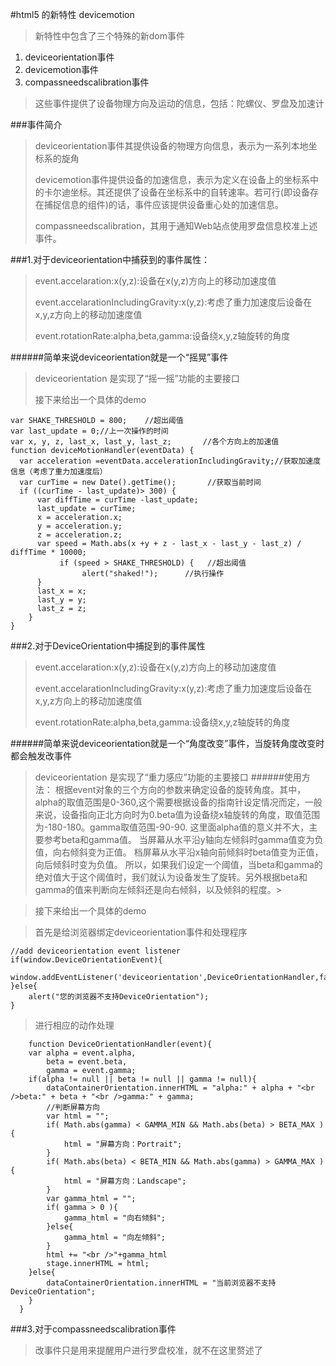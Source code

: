 #html5 的新特性 devicemotion
>新特性中包含了三个特殊的新dom事件
>
1. deviceorientation事件
2. devicemotion事件
3. compassneedscalibration事件
>这些事件提供了设备物理方向及运动的信息，包括：陀螺仪、罗盘及加速计
>
###事件简介
>deviceorientation事件其提供设备的物理方向信息，表示为一系列本地坐标系的旋角
>
>devicemotion事件提供设备的加速信息，表示为定义在设备上的坐标系中的卡尔迪坐标。其还提供了设备在坐标系中的自转速率。若可行(即设备存在捕捉信息的组件)的话，事件应该提供设备重心处的加速信息。
>
>compassneedscalibration，其用于通知Web站点使用罗盘信息校准上述事件。

###1.对于deviceorientation中捕获到的事件属性：

>event.accelaration:x(y,z):设备在x(y,z)方向上的移动加速度值
>
>event.accelarationIncludingGravity:x(y,z):考虑了重力加速度后设备在x,y,z方向上的移动加速度值
>
>event.rotationRate:alpha,beta,gamma:设备绕x,y,z轴旋转的角度
>
######简单来说deviceorientation就是一个“摇晃”事件
>deviceorientation 是实现了“摇一摇”功能的主要接口
>
>接下来给出一个具体的demo

    var SHAKE_THRESHOLD = 800;    //超出阈值
    var last_update = 0;//上一次操作的时间
    var x, y, z, last_x, last_y, last_z;       //各个方向上的加速值
    function deviceMotionHandler(eventData) {        
      var acceleration =eventData.accelerationIncludingGravity;//获取加速度信息（考虑了重力加速度后）
      var curTime = new Date().getTime();       //获取当前时间
      if ((curTime - last_update)> 300) {                
          var diffTime = curTime -last_update;
          last_update = curTime;       
          x = acceleration.x;
          y = acceleration.y;
          z = acceleration.z;       
          var speed = Math.abs(x +y + z - last_x - last_y - last_z) / diffTime * 10000;          
               if (speed > SHAKE_THRESHOLD) {   //超出阈值
                    alert("shaked!");      //执行操作
          }
          last_x = x;
          last_y = y;
          last_z = z;
        }
    } 
###2.对于DeviceOrientation中捕捉到的事件属性
>event.accelaration:x(y,z):设备在x(y,z)方向上的移动加速度值
>
>event.accelarationIncludingGravity:x(y,z):考虑了重力加速度后设备在x,y,z方向上的移动加速度值
>
>event.rotationRate:alpha,beta,gamma:设备绕x,y,z轴旋转的角度
>
######简单来说deviceorientation就是一个“角度改变”事件，当旋转角度改变时都会触发改事件
>deviceorientation 是实现了“重力感应”功能的主要接口
######使用方法：
>根据event对象的三个方向的参数来确定设备的旋转角度。其中，alpha的取值范围是0-360,这个需要根据设备的指南针设定情况而定，一般来说，设备指向正北方向时为0.beta值为设备绕x轴旋转的角度，取值范围为-180-180。gamma取值范围-90-90.
>这里面alpha值的意义并不大，主要参考beta和gamma值。
>当屏幕从水平沿y轴向左倾斜时gamma值变为负值，向右倾斜变为正值。
>档屏幕从水平沿x轴向前倾斜时beta值变为正值，向后倾斜时变为负值。
>所以，如果我们设定一个阈值，当beta和gamma的绝对值大于这个阈值时，我们就认为设备发生了旋转。另外根据beta和gamma的值来判断向左倾斜还是向右倾斜，以及倾斜的程度。>


>接下来给出一个具体的demo

>首先是给浏览器绑定deviceorientation事件和处理程序

    //add deviceorientation event listener
    if(window.DeviceOrientationEvent){
        window.addEventListener('deviceorientation',DeviceOrientationHandler,false);
    }else{
        alert("您的浏览器不支持DeviceOrientation");
    }
>进行相应的动作处理

        function DeviceOrientationHandler(event){
        var alpha = event.alpha,
            beta = event.beta,
            gamma = event.gamma;
        if(alpha != null || beta != null || gamma != null){
            dataContainerOrientation.innerHTML = "alpha:" + alpha + "<br />beta:" + beta + "<br />gamma:" + gamma;
            //判断屏幕方向
            var html = "";
            if( Math.abs(gamma) < GAMMA_MIN && Math.abs(beta) > BETA_MAX ){
                html = "屏幕方向：Portrait";
            }
            if( Math.abs(beta) < BETA_MIN && Math.abs(gamma) > GAMMA_MAX ){
                html = "屏幕方向：Landscape";
            }
            var gamma_html = "";
            if( gamma > 0 ){
                gamma_html = "向右倾斜";
            }else{
                gamma_html = "向左倾斜";
            }
            html += "<br />"+gamma_html
            stage.innerHTML = html;
        }else{
            dataContainerOrientation.innerHTML = "当前浏览器不支持DeviceOrientation";
        }
      }
###3.对于compassneedscalibration事件
>改事件只是用来提醒用户进行罗盘校准，就不在这里赘述了